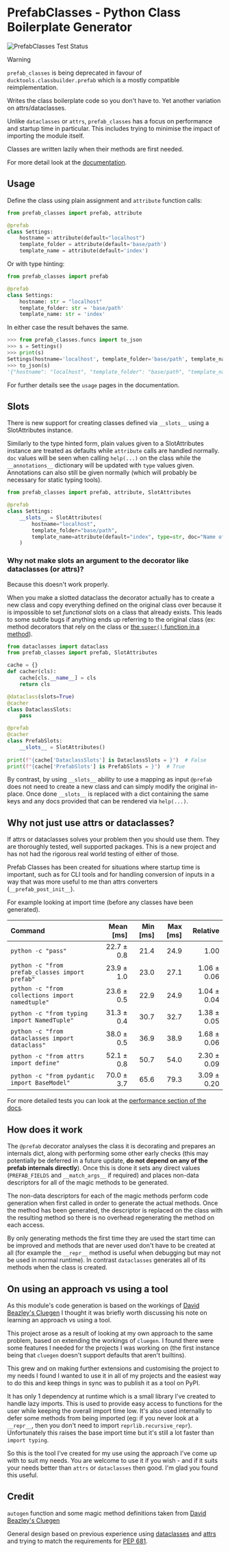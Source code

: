 # PrefabClasses - Python Class Boilerplate Generator  #
![PrefabClasses Test Status](https://github.com/DavidCEllis/PrefabClasses/actions/workflows/auto_test.yml/badge.svg?branch=main)

> [!WARNING] 
> `prefab_classes` is being deprecated in favour of 
> `ducktools.classbuilder.prefab` which is a mostly compatible
> reimplementation.

Writes the class boilerplate code so you don't have to. 
Yet another variation on attrs/dataclasses.

Unlike `dataclasses` or `attrs`, `prefab_classes` has a
focus on performance and startup time in particular.
This includes trying to minimise the impact of importing
the module itself.

Classes are written lazily when their methods are first needed.

For more detail look at the [documentation](https://prefabclasses.readthedocs.io).

## Usage ##

Define the class using plain assignment and `attribute` function calls:

```python
from prefab_classes import prefab, attribute

@prefab
class Settings:
    hostname = attribute(default="localhost")
    template_folder = attribute(default='base/path')
    template_name = attribute(default='index')
```

Or with type hinting:

```python
from prefab_classes import prefab

@prefab
class Settings:
    hostname: str = "localhost"
    template_folder: str = 'base/path'
    template_name: str = 'index'
```

In either case the result behaves the same.

```python
>>> from prefab_classes.funcs import to_json
>>> s = Settings()
>>> print(s)
Settings(hostname='localhost', template_folder='base/path', template_name='index')
>>> to_json(s)
'{"hostname": "localhost", "template_folder": "base/path", "template_name": "index"}'
```

For further details see the `usage` pages in the documentation.

## Slots ##

There is new support for creating classes defined via `__slots__` using a SlotAttributes instance.

Similarly to the type hinted form, plain values given to a SlotAttributes instance are treated as defaults
while `attribute` calls are handled normally. `doc` values will be seen when calling `help(...)` on the class
while the `__annotations__` dictionary will be updated with `type` values given. Annotations can also still
be given normally (which will probably be necessary for static typing tools).

```python
from prefab_classes import prefab, attribute, SlotAttributes

@prefab
class Settings:
    __slots__ = SlotAttributes(
        hostname="localhost",
        template_folder="base/path",
        template_name=attribute(default="index", type=str, doc="Name of the template"),
    )
```

### Why not make slots an argument to the decorator like dataclasses (or attrs)? ###

Because this doesn't work properly.

When you make a slotted dataclass the decorator actually has to create a new class and copy everything defined
on the original class over because it is impossible to set *functional* slots on a class that already exists.
This leads to some subtle bugs if anything ends up referring to the original class
(ex: method decorators that rely on the class or [the `super()` function in a method](https://github.com/python/cpython/pull/111538)).

```python
from dataclasses import dataclass
from prefab_classes import prefab, SlotAttributes

cache = {}
def cacher(cls):
    cache[cls.__name__] = cls
    return cls

@dataclass(slots=True)
@cacher
class DataclassSlots:
    pass

@prefab
@cacher
class PrefabSlots:
    __slots__ = SlotAttributes()
    
print(f"{cache['DataclassSlots'] is DataclassSlots = }")  # False
print(f"{cache['PrefabSlots'] is PrefabSlots = }")  # True
```

By contrast, by using `__slots__` ability to use a mapping as input `@prefab` does not need to create a new
class and can simply modify the original in-place. Once done `__slots__` is replaced with a dict containing
the same keys and any docs provided that can be rendered via `help(...)`.

## Why not just use attrs or dataclasses? ##

If attrs or dataclasses solves your problem then you should use them.
They are thoroughly tested, well supported packages. This is a new
project and has not had the rigorous real world testing of either
of those.

Prefab Classes has been created for situations where startup time is important, 
such as for CLI tools and for handling conversion of inputs in a way that
was more useful to me than attrs converters (`__prefab_post_init__`).

For example looking at import time (before any classes have been generated).

| Command | Mean [ms] | Min [ms] | Max [ms] | Relative |
|:---|---:|---:|---:|---:|
| `python -c "pass"` | 22.7 ± 0.8 | 21.4 | 24.9 | 1.00 |
| `python -c "from prefab_classes import prefab"` | 23.9 ± 1.0 | 23.0 | 27.1 | 1.06 ± 0.06 |
| `python -c "from collections import namedtuple"` | 23.6 ± 0.5 | 22.9 | 24.9 | 1.04 ± 0.04 |
| `python -c "from typing import NamedTuple"` | 31.3 ± 0.4 | 30.7 | 32.7 | 1.38 ± 0.05 |
| `python -c "from dataclasses import dataclass"` | 38.0 ± 0.5 | 36.9 | 38.9 | 1.68 ± 0.06 |
| `python -c "from attrs import define"` | 52.1 ± 0.8 | 50.7 | 54.0 | 2.30 ± 0.09 |
| `python -c "from pydantic import BaseModel"` | 70.0 ± 3.7 | 65.6 | 79.3 | 3.09 ± 0.20 |



For more detailed tests you can look at the
[performance section of the docs](https://prefabclasses.readthedocs.io/en/latest/extra/performance_tests.html).

## How does it work ##

The `@prefab` decorator analyses the class it is decorating and prepares an internals dict, along
with performing some other early checks (this may potentially be deferred in a future update,
**do not depend on any of the prefab internals directly**). Once this is done it sets any direct
values (`PREFAB_FIELDS` and `__match_args__` if required) and places non-data descriptors for
all of the magic methods to be generated.

The non-data descriptors for each of the magic methods perform code generation when first called
in order to generate the actual methods. Once the method has been generated, the descriptor is 
replaced on the class with the resulting method so there is no overhead regenerating the method
on each access. 

By only generating methods the first time they are used the start time can be
improved and methods that are never used don't have to be created at all (for example the 
`__repr__` method is useful when debugging but may not be used in normal runtime). In contrast
`dataclasses` generates all of its methods when the class is created.

## On using an approach vs using a tool ##

As this module's code generation is based on the workings of [David Beazley's Cluegen](https://github.com/dabeaz/cluegen)
I thought it was briefly worth discussing his note on learning an approach vs using a tool.

This project arose as a result of looking at my own approach to the same problem, based on
extending the workings of `cluegen`. I found there were some features I needed for 
the projects I was working on (the first instance being that `cluegen` doesn't support 
defaults that aren't builtins). 

This grew and on making further extensions and customising the project to my needs I found 
I wanted to use it in all of my projects and the easiest way to do this and keep things 
in sync was to publish it as a tool on PyPI.

It has only 1 dependency at runtime which is a small library I've created to handle lazy 
imports. This is used to provide easy access to functions for the user while keeping the
overall import time low. It's also used internally to defer some methods from being imported
(eg: if you never look at a `__repr__`, then you don't need to import `reprlib.recursive_repr`).
Unfortunately this raises the base import time but it's still a lot faster than `import typing`.

So this is the tool I've created for my use using the approach I've come up with to suit my needs.
You are welcome to use it if you wish - and if it suits your needs better than `attrs` or 
`dataclasses` then good. I'm glad you found this useful.

## Credit ##

`autogen` function and some magic method definitions taken from 
[David Beazley's Cluegen](https://github.com/dabeaz/cluegen)

General design based on previous experience using
[dataclasses](https://docs.python.org/3/library/dataclasses.html)
and [attrs](https://www.attrs.org/en/stable/) and trying to match the 
requirements for [PEP 681](https://peps.python.org/pep-0681/).
